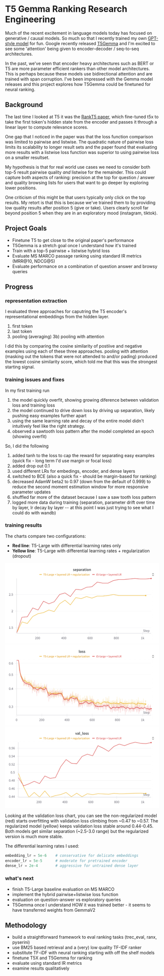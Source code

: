 # T5 Gemma Ranking Research Engineering

Much of the recent excitement in language models today has focused on generative / causal models. So much so that I recently trained my own [GPT-style model](github.com/jimsingh/llm_e2e) for fun. Google recently released [T5Gemma](https://developers.googleblog.com/en/t5gemma/) and I'm excited to see some 'attention' being given to encoder-decoder / seq-to-seq architectures.

In the past, we've seen that encoder heavy architectures such as BERT or T5 are more parameter efficient rankers than other model architectures. This is perhaps because these models use bidirectional attention and are trained with span corruption. I've been impressed with the Gemma model releases and this project explores how T5Gemma could be finetuned for neural ranking.

## Background

The last time I looked at T5 it was the [RankT5 paper](https://arxiv.org/abs/2210.10634), which fine-tuned t5x to take the first token's hidden state from the encoder and passes it through a linear layer to compute relevance scores.

One gap that I noticed in the paper was that the loss function comparison was limited to pairwise and listwise. The quadratic nature of pairwise loss limits its scalability to longer result sets and the paper found that evaluating more results with a listwise loss function was superior to using pairwise loss on a smaller resultset.

My hypothesis is that for real world use cases we need to consider both top-5 result pairwise quality *and* listwise for the remainder. This could capture both aspects of ranking: precision at the top for question / answer and quality browsing lists for users that want to go deeper by exploring lower positions.

One criticism of this might be that users typically only click on the top results. My retort is that this is because we've trained them to by providing low quality results after position 5 (give or take). Users clearly scroll far beyond position 5 when they are in an exploratory mood (instagram, tiktok).

## Project Goals

- Finetune T5 to get close to the original paper's performance
- T5Gemma is a stretch goal once I understand how it's trained
- Train with a top-5 pairwise + listwise hybrid loss 
- Evaluate MS MARCO passage ranking using standard IR metrics (MRR@10, NDCG@5)
- Evaluate performance on a combination of question answer and browsy queries 

## Progress

### representation extraction 

I evaluated three approaches for caputring the T5 encoder's representational embeddings from the hidden layer.

1) first token
2) last token
3) pooling (averaging)
3b) pooling with attention

I did this by comparing the cosine similarity of postiive and negative examples using each of these three approaches. pooling with attention (masking out the tokens that were not attended to and/or pading) produced the lowest cosine similarity score, which told me that this was the strongest starting signal.

### training issues and fixes

In my first training run

1. the model quickly overfit, showing growing diference between validation loss and training loss
2. the model continued to drive down loss by driving up separation, likely pushing easy examples further apart
3. using the same learning rate and decay of the entire model didn't intuitively feel like the right strategy. 
4. observed a sawtooth loss pattern after the model completed an epoch (showing overfit)

So, I did the following
1. added tanh to the loss to cap the reward for separating easy examples (quick fix - long term I'd use margin or focal loss)
2. added drop out 0.1
3. used different LRs for embedings, encoder, and dense layers
4. switched to BCE (also a quick fix - should be margin-based for ranking)
5. decreased AdamW beta2 to 0.97 (down from the default of 0.999) to reduce the second moment estimation window for more responsive parameter updates
6. shuffled far more of the dataset because I saw a saw tooth loss pattern
7. logged more data during training (separation, parameter drift over time by layer, lr decay by layer -- at this point I was just trying to see what I could do with wandb)

### training results

The charts compare two configurations:
- **Red line**: T5-Large with differential learning rates only
- **Yellow line**: T5-Large with differential learning rates + regularization (dropout)

![Separation](assets/separation.png)
![Training Loss](assets/train_loss.png)  
![Validation Loss](assets/val_loss.png)

Looking at the validation loss chart, you can see the non-regularized model (red) starts overfitting with validation loss climbing from ~0.47 to ~0.57. The regularized model (yellow) keeps validation loss stable around 0.44-0.45. Both models get similar separation (~2.5-3.0 range) but the regularized version is much more stable.

The differential learning rates I used:
```python
embedding_lr = 5e-6    # conservative for delicate embeddings
encoder_lr = 5e-5      # moderate for pretrained encoder  
dense_lr = 2e-4        # aggressive for untrained dense layer
```

### what's next

- finish T5-Large baseline evaluation on MS MARCO
- implement the hybrid pairwise+listwise loss function
- evaluation on question-answer vs exploratory queries
- T5Gemma once I understand HOW it was trained better - it seems to have transferred weights from GemmaV2

## Methodology

- build a straightforward framework to eval ranking tasks (trec_eval, ranx, pyserini)
- use BM25 based retrieval and a (very) low quality TF-IDF ranker
- substitute TF-iDF with neural ranking starting with off the shelf models
- finetune T5X and T5Gemma for ranking
- evaluate using standard IR metrics
- examine results qualitatively
